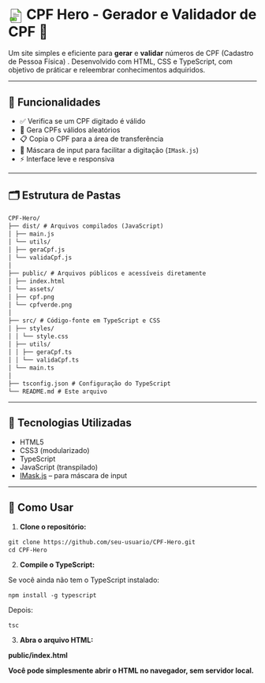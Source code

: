 


# <img src="cpfverde.png" alt="Logo CPF" width="30" style="vertical-align: middle;"/> CPF Hero - Gerador e Validador de CPF 🚀


Um site simples e eficiente para **gerar** e **validar** números de CPF (Cadastro de Pessoa Física) . Desenvolvido com HTML, CSS e TypeScript, com objetivo de  práticar e releembrar conhecimentos adquiridos.


---

## 📌 Funcionalidades

- ✅ Verifica se um CPF digitado é válido
- 🔁 Gera CPFs válidos aleatórios
- 📋 Copia o CPF para a área de transferência
- 🎯 Máscara de input para facilitar a digitação (`IMask.js`) 
- ⚡ Interface leve e responsiva

---

## 🗂 Estrutura de Pastas
```
CPF-Hero/
├── dist/ # Arquivos compilados (JavaScript)
│ ├── main.js
│ └── utils/
│ ├── geraCpf.js
│ └── validaCpf.js
│
├── public/ # Arquivos públicos e acessíveis diretamente
│ ├── index.html
│ └── assets/
│ ├── cpf.png
│ └── cpfverde.png
│
├── src/ # Código-fonte em TypeScript e CSS
│ ├── styles/
│ │ └── style.css
│ ├── utils/
│ │ ├── geraCpf.ts
│ │ └── validaCpf.ts
│ └── main.ts
│
├── tsconfig.json # Configuração do TypeScript
└── README.md # Este arquivo
```

---

## 🧪 Tecnologias Utilizadas

- HTML5
- CSS3 (modularizado)
- TypeScript
- JavaScript (transpilado)
- [IMask.js](https://imask.js.org/) – para máscara de input

---

## 🚀 Como Usar

1. **Clone o repositório:**

```
git clone https://github.com/seu-usuario/CPF-Hero.git
cd CPF-Hero
```

2. **Compile o TypeScript:**

Se você ainda não tem o TypeScript instalado:
```
npm install -g typescript

```
Depois:
```
tsc
```

3. **Abra o arquivo HTML:**

**public/index.html**

**Você pode simplesmente abrir o HTML no navegador, sem servidor local.**
